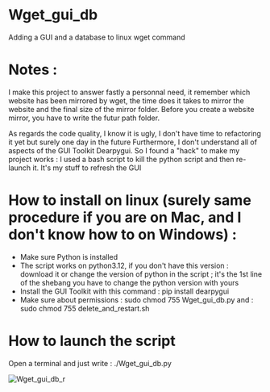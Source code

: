 # Wget_gui_db
Adding a GUI and a database to linux wget command
# Notes :
I make this project to answer fastly a personnal need, it remember which website has been mirrored by wget,
the time does it takes to mirror the website and the final size of the mirror folder.
Before you create a website mirror, you have to write the futur path folder.

As regards the code quality, I know it is ugly, I don't have time to refactoring it yet but surely one day in the future
Furthermore, I don't understand all of aspects of the GUI Toolkit Dearpygui. So I found a "hack" to make my project works :
I used a bash script to kill the python script and then re-launch it.
It's my stuff to refresh the GUI

# How to install on linux (surely same procedure if you are on Mac, and I don't know how to on Windows) :
- Make sure Python is installed
- The script works on python3.12, if you don't have this version : download it or change the version of python in the script ; it's the 1st line of the shebang you have to change the python version with yours
- Install the GUI Toolkit with this command : pip install dearpygui
- Make sure about permissions : sudo chmod 755 Wget_gui_db.py
 and :  sudo chmod 755 delete_and_restart.sh

# How to launch the script
Open a terminal and just write : ./Wget_gui_db.py

![Wget_gui_db_r](https://github.com/user-attachments/assets/d2d20ad0-18f5-4fc3-a15e-f950428ea75f)
